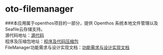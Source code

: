 # oto-filemanager
###本应用属于openthos项目的一部分，提供 Openthos 系统本地文件管理以及Seafile云存储支持。<br>
源代码地址：[源代码](https://github.com/openthos/oto-filemanager/tree/master/FileManagerOpenOS)<br>
程序及压缩包地址：[程序及代码压缩包](https://github.com/openthos/oto-filemanager/tree/master/app)<br>
FileManager功能需求与设计实现文档：[功能需求与设计实现文档](https://github.com/openthos/oto-filemanager/blob/master/doc/summary/filemanager_on_july.md)
